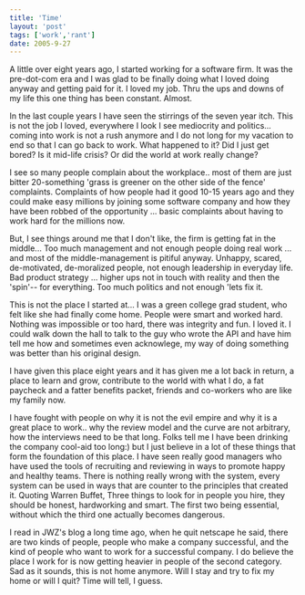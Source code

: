 ```yaml
---
title: 'Time'
layout: 'post'
tags: ['work','rant']
date: 2005-9-27
---
```




A little over eight years ago, I started working for a software firm. It was the pre-dot-com era and I was glad to be finally doing what I loved doing anyway and getting paid for it. I loved my job. Thru the ups and downs of my life this one thing has been constant. Almost. 
<!--more-->

In the last couple years I have seen the stirrings of the seven year itch. This is not the job I loved, everywhere I look I see mediocrity and politics... coming into work is not a rush anymore and I do not long for my vacation to end so that I can go back to work.
What happened to it? Did I just get bored? Is it mid-life crisis? Or did the world at work really change? 

I see so many people complain about the workplace.. most of them are just bitter 20-something 'grass is greener on the other side of the fence' complaints. Complaints of how people had it good 10-15 years ago and they could make easy millions by joining some software company and how they have been robbed of the opportunity ... basic complaints about having to work hard for the millions now.

But, I see things around me that I don't like, the firm is getting fat in the middle... Too much management and not enough people doing real work ... and most of the middle-management is pitiful anyway. Unhappy, scared, de-motivated, de-moralized people, not enough leadership in everyday life. Bad product strategy ... higher ups not in touch with reality and then the 'spin'-- for everything. Too much politics and not enough 'lets fix it.

This is not the place I started at... I was a green college grad student, who felt like she had finally come home. People were smart and worked hard. Nothing was impossible or too hard, there was integrity and fun. I loved it. I could walk down the hall to talk to the guy who wrote the API and have him tell me how and sometimes even acknowlege, my way of doing something was better than his original design.

I have given this place eight years and it has given me a lot back in return, a place to learn and grow, contribute to the world with what I do, a fat paycheck and a fatter benefits packet, friends and co-workers who are like my family now.

I have fought with people on why it is not the evil empire and why it is a great place to work.. why the review model and the curve are not arbitrary, how the interviews need to be that long. Folks tell me I have been drinking the company cool-aid too long:) but I just believe in a lot of these things that form the foundation of this place. I have seen really good managers who have used the tools of recruiting and reviewing in ways to promote happy and healthy teams. There is nothing really wrong with the system, every system can be used in ways that are counter to the principles that created it. Quoting Warren Buffet, Three things to look for in people you hire, they should be honest, hardworking and smart. The first two being essential, without which the third one actually becomes dangerous. 

I read in JWZ's blog a long time ago, when he quit netscape he said, there are two kinds of people, people who make a company successful, and the kind of people who want to work for a successful company. I do believe the place I work for is now getting heavier in people of the second category. Sad as it sounds, this is not home anymore. Will I stay and try to fix my home or will I quit? Time will tell, I guess.
